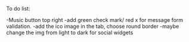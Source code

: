 
To do list:

-Music button top right
-add green check mark/ red x for message form validation.
-add the ico image in the tab, choose round border
-maybe change the img from light to dark for social widgets  